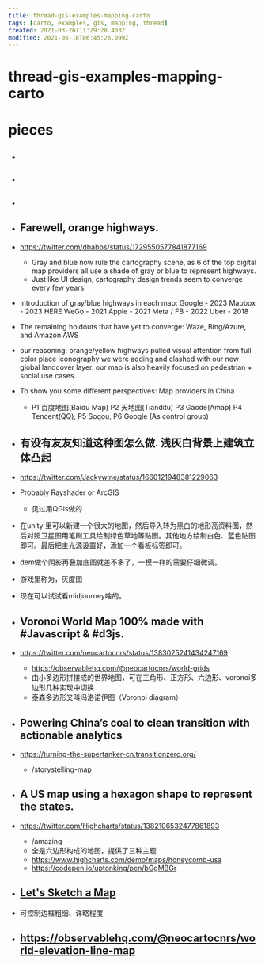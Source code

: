 ```yaml
---
title: thread-gis-examples-mapping-carto
tags: [carto, examples, gis, mapping, thread]
created: 2021-03-26T11:29:28.403Z
modified: 2021-08-16T06:45:26.099Z
---
```


# thread-gis-examples-mapping-carto

# pieces

- ## 

- ## 

- ## 

- ## Farewell, orange highways. 
- https://twitter.com/dbabbs/status/1729550577841877169
  - Gray and blue now rule the cartography scene, as 6 of the top digital map providers all use a shade of gray or blue to represent highways.
  - Just like UI design, cartography design trends seem to converge every few years.
- Introduction of gray/blue highways in each map:
  Google - 2023
  Mapbox - 2023
  HERE WeGo - 2021
  Apple - 2021
  Meta / FB - 2022
  Uber - 2018
- The remaining holdouts that have yet to converge: Waze, Bing/Azure, and Amazon AWS


- our reasoning: orange/yellow highways pulled visual attention from full color place iconography we were adding and clashed with our new global landcover layer. our map is also heavily focused on pedestrian + social use cases.

- To show you some different perspectives: Map providers in China 
  - P1 百度地图(Baidu Map) P2 天地图(Tianditu) P3 Gaode(Amap) P4 Tencent(QQ), P5 Sogou, P6 Google (As control group)

- ## 有没有友友知道这种图怎么做. 浅灰白背景上建筑立体凸起
- https://twitter.com/Jackywine/status/1660121948381229063
- Probably Rayshader or ArcGIS
  - 见过用QGis做的
- 在unity 里可以新建一个很大的地图，然后导入转为黑白的地形高资料图，然后对照卫星图用笔刷工具绘制绿色草地等贴图。其他地方绘制白色、蓝色贴图即可。最后把主光源设置好，添加一个看板标签即可。
- dem做个阴影再叠加底图就差不多了，一模一样的需要仔细微调。
- 游戏里称为，灰度图
- 现在可以试试看midjourney啥的。

- ## Voronoi World Map 100% made with #Javascript & #d3js.
- https://twitter.com/neocartocnrs/status/1383025241434247169
  - https://observablehq.com/@neocartocnrs/world-grids
  - 由小多边形拼接成的世界地图，可在三角形、正方形、六边形、voronoi多边形几种实现中切换
  - 泰森多边形又叫冯洛诺伊图（Voronoi diagram）

- ## Powering China’s coal to clean transition with actionable analytics
- https://turning-the-supertanker-cn.transitionzero.org/
  - /storystelling-map

- ## A US map using a hexagon shape to represent the states. 
- https://twitter.com/Highcharts/status/1382106532477861893
  - /amazing
  - 全是六边形构成的地图，提供了三种主题
  - https://www.highcharts.com/demo/maps/honeycomb-usa
  - https://codepen.io/uptonking/pen/bGgMBGr

- ## [Let's Sketch a Map](https://observablehq.com/@neocartocnrs/lets-sketch-a-map)
- 可控制边框粗细、详略程度

- ## https://observablehq.com/@neocartocnrs/world-elevation-line-map
